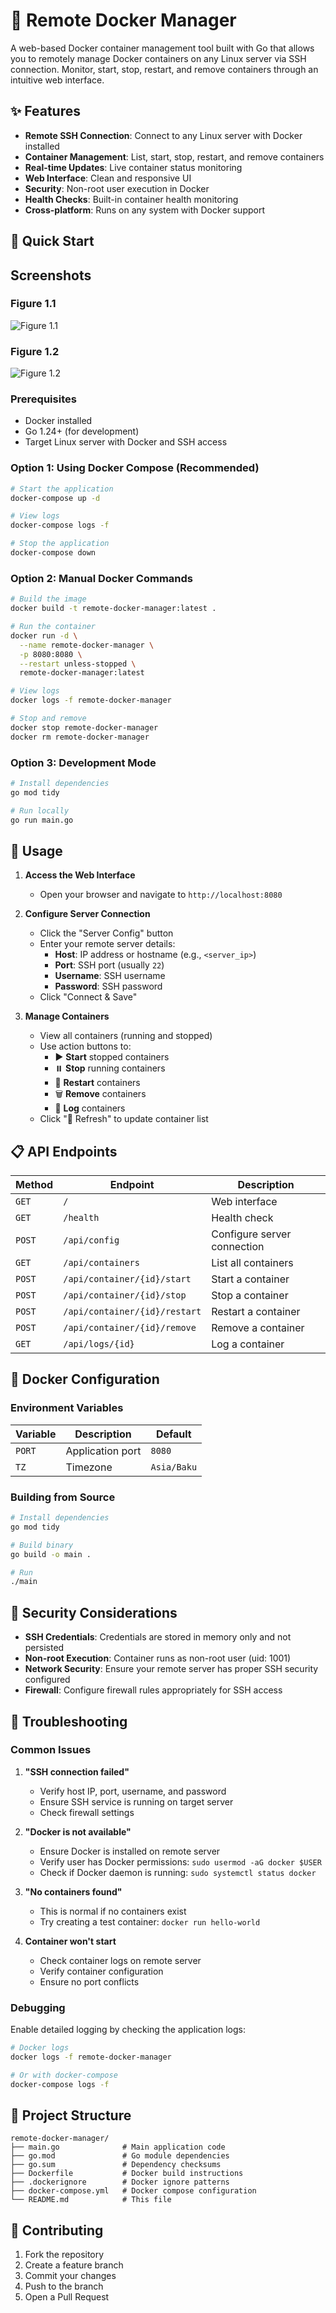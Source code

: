 # 🐳 Remote Docker Manager

A web-based Docker container management tool built with Go that allows you to remotely manage Docker containers on any Linux server via SSH connection. Monitor, start, stop, restart, and remove containers through an intuitive web interface.

## ✨ Features

- **Remote SSH Connection**: Connect to any Linux server with Docker installed
- **Container Management**: List, start, stop, restart, and remove containers
- **Real-time Updates**: Live container status monitoring
- **Web Interface**: Clean and responsive UI
- **Security**: Non-root user execution in Docker
- **Health Checks**: Built-in container health monitoring
- **Cross-platform**: Runs on any system with Docker support

## 🚀 Quick Start

## Screenshots

### Figure 1.1
![Figure 1.1](img/1.1.png)

### Figure 1.2
![Figure 1.2](img/1.2.png)

### Prerequisites

- Docker installed
- Go 1.24+ (for development)
- Target Linux server with Docker and SSH access

### Option 1: Using Docker Compose (Recommended)

```bash
# Start the application
docker-compose up -d

# View logs
docker-compose logs -f

# Stop the application
docker-compose down
```

### Option 2: Manual Docker Commands

```bash
# Build the image
docker build -t remote-docker-manager:latest .

# Run the container
docker run -d \
  --name remote-docker-manager \
  -p 8080:8080 \
  --restart unless-stopped \
  remote-docker-manager:latest

# View logs
docker logs -f remote-docker-manager

# Stop and remove
docker stop remote-docker-manager
docker rm remote-docker-manager
```

### Option 3: Development Mode

```bash
# Install dependencies
go mod tidy

# Run locally
go run main.go
```

## 🔧 Usage

1. **Access the Web Interface**
    - Open your browser and navigate to `http://localhost:8080`

2. **Configure Server Connection**
    - Click the "Server Config" button
    - Enter your remote server details:
        - **Host**: IP address or hostname (e.g., `<server_ip>`)
        - **Port**: SSH port (usually `22`)
        - **Username**: SSH username
        - **Password**: SSH password
    - Click "Connect & Save"

3. **Manage Containers**
    - View all containers (running and stopped)
    - Use action buttons to:
        - ▶️ **Start** stopped containers
        - ⏸️ **Stop** running containers
        - 🔄 **Restart** containers
        - 🗑️ **Remove** containers
        - 📝 **Log** containers
    - Click "🔄 Refresh" to update container list

## 📋 API Endpoints

| Method | Endpoint | Description                 |
|--------|----------|-----------------------------|
| `GET`  | `/` | Web interface               |
| `GET`  | `/health` | Health check                |
| `POST` | `/api/config` | Configure server connection |
| `GET`  | `/api/containers` | List all containers         |
| `POST` | `/api/container/{id}/start` | Start a container           |
| `POST` | `/api/container/{id}/stop` | Stop a container            |
| `POST` | `/api/container/{id}/restart` | Restart a container         |
| `POST` | `/api/container/{id}/remove` | Remove a container          |
| `GET`  | `/api/logs/{id}` | Log a container             |

## 🐳 Docker Configuration

### Environment Variables

| Variable | Description | Default |
|----------|-------------|---------|
| `PORT` | Application port | `8080` |
| `TZ` | Timezone | `Asia/Baku` |

### Building from Source

```bash
# Install dependencies
go mod tidy

# Build binary
go build -o main .

# Run
./main
```

## 🔐 Security Considerations

- **SSH Credentials**: Credentials are stored in memory only and not persisted
- **Non-root Execution**: Container runs as non-root user (uid: 1001)
- **Network Security**: Ensure your remote server has proper SSH security configured
- **Firewall**: Configure firewall rules appropriately for SSH access

## 🚨 Troubleshooting

### Common Issues

1. **"SSH connection failed"**
    - Verify host IP, port, username, and password
    - Ensure SSH service is running on target server
    - Check firewall settings

2. **"Docker is not available"**
    - Ensure Docker is installed on remote server
    - Verify user has Docker permissions: `sudo usermod -aG docker $USER`
    - Check if Docker daemon is running: `sudo systemctl status docker`

3. **"No containers found"**
    - This is normal if no containers exist
    - Try creating a test container: `docker run hello-world`

4. **Container won't start**
    - Check container logs on remote server
    - Verify container configuration
    - Ensure no port conflicts

### Debugging

Enable detailed logging by checking the application logs:

```bash
# Docker logs
docker logs -f remote-docker-manager

# Or with docker-compose
docker-compose logs -f
```

## 📄 Project Structure

```
remote-docker-manager/
├── main.go              # Main application code
├── go.mod               # Go module dependencies
├── go.sum               # Dependency checksums
├── Dockerfile           # Docker build instructions
├── .dockerignore        # Docker ignore patterns
├── docker-compose.yml   # Docker compose configuration
└── README.md            # This file
```

## 🤝 Contributing

1. Fork the repository
2. Create a feature branch
3. Commit your changes
4. Push to the branch
5. Open a Pull Request
